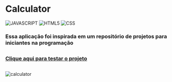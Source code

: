 # Calculator 

<div style="display: inline_block" >
    <img aling="center" alt="JAVASCRIPT" src="https://img.shields.io/badge/JavaScript-F7DF1E?style=for-the-badge&logo=javascript&logoColor=black" />
    <img aling="center" alt="HTML5" src="https://img.shields.io/badge/HTML5-E34F26?style=for-the-badge&logo=html5&logoColor=white" />
    <img aling="center" alt="CSS" src="https://img.shields.io/badge/CSS3-1572B6?style=for-the-badge&logo=css3&logoColor=white" />

</div>

### Essa aplicação foi inspirada em um repositório de projetos para iniciantes na programação

##

### [Clique aqui para testar o projeto](https://beniciojorente.github.io/Calculator/)


##

![calculator](https://user-images.githubusercontent.com/58252865/191924877-b624dcfc-b4be-41db-beb9-f1b1abc63d97.gif)
